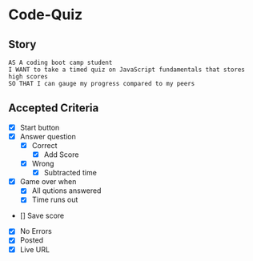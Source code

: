 # Code-Quiz

## Story

```
AS A coding boot camp student
I WANT to take a timed quiz on JavaScript fundamentals that stores high scores
SO THAT I can gauge my progress compared to my peers
```

## Accepted Criteria

- [x] Start button
- [x] Answer question
  - [x] Correct
    - [x] Add Score
  - [x] Wrong
    - [x] Subtracted time
- [x] Game over when
  - [x] All qutions answered
  - [x] Time runs out
- [] Save score
- [x] No Errors
- [x] Posted
- [x] Live URL
